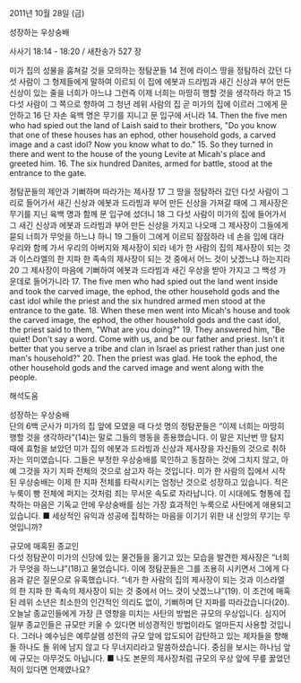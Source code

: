 2011년 10월 28일 (금)

성장하는 우상숭배



사사기 18:14 - 18:20 / 새찬송가 527 장


미가 집의 성물을 훔쳐갈 것을 모의하는 정탐꾼들
14 전에 라이스 땅을 정탐하러 갔던 다섯 사람이 그 형제들에게 말하여 이르되 이 집에 에봇과 드라빔과 새긴 신상과 부어 만든 신상이 있는 줄을 너희가 아느냐 그런즉 이제 너희는 마땅히 행할 것을 생각하라 하고 15 다섯 사람이 그 쪽으로 향하여 그 청년 레위 사람의 집 곧 미가의 집에 이르러 그에게 문안하고 16 단 자손 육백 명은 무기를 지니고 문 입구에 서니라
14. Then the five men who had spied out the land of Laish said to their brothers, "Do you know that one of these houses has an ephod, other household gods, a carved image and a cast idol? Now you know what to do."  15. So they turned in there and went to the house of the young Levite at Micah's place and greeted him. 16. The six hundred Danites, armed for battle, stood at the entrance to the gate.  

정탐꾼들의 제안과 기뻐하며 따라가는 제사장
17 그 땅을 정탐하러 갔던 다섯 사람이 그리로 들어가서 새긴 신상과 에봇과 드라빔과 부어 만든 신상을 가져갈 때에 그 제사장은 무기를 지닌 육백 명과 함께 문 입구에 섰더니 18 그 다섯 사람이 미가의 집에 들어가서 그 새긴 신상과 에봇과 드라빔과 부어 만든 신상을 가지고 나오매 그 제사장이 그들에게 묻되 너희가 무엇을 하느냐 하니 19 그들이 그에게 이르되 잠잠하라 네 손을 입에 대라 우리와 함께 가서 우리의 아버지와 제사장이 되라 네가 한 사람의 집의 제사장이 되는 것과 이스라엘의 한 지파 한 족속의 제사장이 되는 것 중에서 어느 것이 낫겠느냐 하는지라 20 그 제사장이 마음에 기뻐하여 에봇과 드라빔과 새긴 우상을 받아 가지고 그 백성 가운데로 들어가니라
17. The five men who had spied out the land went inside and took the carved image, the ephod, the other household gods and the cast idol while the priest and the six hundred armed men stood at the entrance to the gate.  18. When these men went into Micah's house and took the carved image, the ephod, the other household gods and the cast idol, the priest said to them, "What are you doing?"  19. They answered him, "Be quiet! Don't say a word. Come with us, and be our father and priest. Isn't it better that you serve a tribe and clan in Israel as priest rather than just one man's household?"  20. Then the priest was glad. He took the ephod, the other household gods and the carved image and went along with the people.

해석도움





성장하는 우상숭배  
단의 6백 군사가 미가의 집 앞에 모였을 때 다섯 명의 정탐꾼들은 “이제 너희는 마땅히 행할 것을 생각하라”(14)는 말로 그들의 행동을 종용했습니다. 이 말은 지난번 땅 탐지 때에 효험을 보았던 미가 집의 에봇과 드라빔과 신상과 제사장을 자신들의 것으로 취하자는 의미였습니다. 그들은 부정한 우상숭배를 묵인하고 동참하는 것에 그치지 않고, 아예 그것을 자기 지파 전체의 것으로 삼고자 하는 것입니다. 미가 한 사람의 집에서 시작된 우상숭배는 이제 한 지파 전체를 타락시키는 엄청난 것으로 성장하고 있습니다. 적은 누룩이 빵 전체에 퍼지는 것처럼 죄는 무서운 속도로 자라납니다. 이 시대에도 형통에 집착하는 마음은 기독교 안에 우상숭배를 심는 가장 효과적인 누룩으로 사탄에게 애용되고 있습니다.
■ 세상적인 유익과 성공에 집착하는 마음을 이기기 위한 내 신앙의 무기는 무엇입니까?

규모에 매혹된 종교인  
다섯 정탐꾼이 미가의 신당에 있는 물건들을 옮기고 있는 모습을 발견한 제사장은 “너희가 무엇을 하느냐”(18)고 물었습니다. 이에 정탐꾼들은 그를 조용히 시키면서 그에게 다음과 같은 질문으로 유혹했습니다. “네가 한 사람의 집의 제사장이 되는 것과 이스라엘의 한 지파 한 족속의 제사장이 되는 것 중에서 어느 것이 낫겠느냐”(19). 이 조건에 매혹된 레위 소년은 최소한의 인간적인 의리도 없이, 기뻐하며 단 지파를 따라갔습니다(20). 오늘날 종교인들에게 가장 큰 영향을 미치는 사탄의 방법은 규모의 우상입니다. 심지어 일부 종교인들은 규모만 키울 수 있다면 비성경적인 방법이라도 얼마든지 사용할 것입니다. 그러나 예수님은 예루살렘 성전의 규모 앞에 압도되어 감탄하고 있는 제자들을 향해 돌 하나도 돌 위에 남지 않고 다 무너지리라고 말씀하셨습니다. 중심을 보시는 하나님 앞에 규모는 아무것도 아닙니다.
■ 나도 본문의 제사장처럼 규모의 우상 앞에 무릎 꿇었던 적이 있다면 언제였나요?